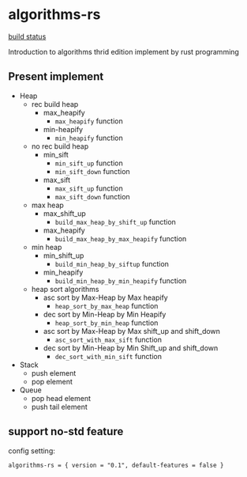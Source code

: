 # algorithms-rs

[build status](https://app.travis-ci.com/DaviRain-Su/algorithms-rs.svg?branch=main)

Introduction to algorithms thrid edition implement by rust programming

## Present implement
- Heap 
    - rec build heap
        - max_heapify  
            - `max_heapify` function 
        - min-heapify
            - `min_heapify` function 
    - no rec build heap
        - min_sift
            - `min_sift_up` function 
            - `min_sift_down` function
        - max_sift
            - `max_sift_up` function 
            - `max_sift_down` function
    - max heap 
        - max_shift_up
            - `build_max_heap_by_shift_up` function
        - max_heapify
            - `build_max_heap_by_max_heapify` function
    - min heap
         - min_shift_up
            - `build_min_heap_by_siftup` function
        - min_heapify
            - `build_min_heap_by_min_heapify` function
    - heap sort algorithms
        - asc sort by Max-Heap by Max heapify
            - `heap_sort_by_max_heap` function
        - dec sort by Min-Heap by Min Heapify
            - `heap_sort_by_min_heap` function
        - asc sort by Max-Heap by Max shift_up and shift_down
            - `asc_sort_with_max_sift` function
        - dec sort by Min-Heap by Min Shift_up and shift_down
            - `dec_sort_with_min_sift` function
- Stack
    - push element
    - pop element
- Queue
    - pop head element 
    - push tail element

## support no-std feature

config setting:
```
algorithms-rs = { version = "0.1", default-features = false }
```


        
